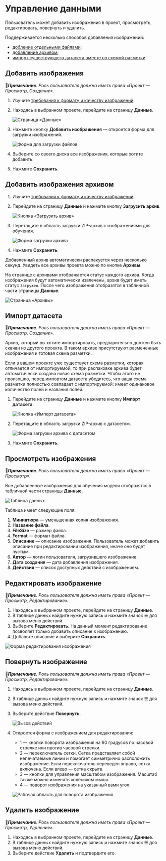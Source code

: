# Управление данными

Пользователь может добавить изображения в проект, просмотреть, редактировать, повернуть и удалить. 

Поддерживается несколько способов добавления изображений:
* [добление отдельными файлами](https://docs.primo-rpa.ru/primo-rpa/primo-rpa-ai-server/user/smart-ocr/data/operations-with-data#dobavit-izobrazheniya);
* [добавление архивом](https://docs.primo-rpa.ru/primo-rpa/primo-rpa-ai-server/user/smart-ocr/data/operations-with-data#dobavit-izobrazheniya-arkhivom);
* [импорт существующего датасета вместе со схемой разметки](https://docs.primo-rpa.ru/primo-rpa/primo-rpa-ai-server/user/smart-ocr/data/operations-with-data#import-dataseta).

## Добавить изображения

:large_blue_diamond:***Примечание**. Роль пользователя должна иметь права «Проект — Просмотр, Создание».*

1. Изучите [требования к формату и качеству изображений](https://docs.primo-rpa.ru/primo-rpa/primo-rpa-ai-server/user/smart-ocr/requirements/inference-quality-requirements).
1. Находясь в выбранном проекте, перейдите на страницу **Данные**.

   ![Страница «Данные»](<../../../../.gitbook/assets1/primo-ai/user-guide/data-in-project.png>)

1. Нажмите кнопку **Добавить изображения** — откроется форма для загрузки изображений.

   ![Форма для загрузки файлов](<../../../../.gitbook/assets1/primo-ai/user-guide/add-data-files.png>)

1. Выберите со своего диска все изображения, которые хотите добавить.
1. Нажмите **Сохранить**.


## Добавить изображения архивом

1. Изучите [требования к формату и качеству изображений](https://docs.primo-rpa.ru/primo-rpa/primo-rpa-ai-server/user/smart-ocr/requirements/inference-quality-requirements).
1. Перейдите на страницу **Данные** и нажмите кнопку **Загрузить архив**.

   ![Кнопка «Загрузить архив»](<../../../../.gitbook/assets1/primo-ai/user-guide/data-button-addarchive.png>)

1. Перетащите в область загрузки ZIP-архив с изображениями для обучения.

   ![Форма загрузки архива](<../../../../.gitbook/assets1/primo-ai/user-guide/dataset-import-form.png>)

1. Нажмите **Сохранить**.

Добавленный архив автоматически распакуется через несколько секунд. Увидеть все архивы проекта можно по кнопке **Архивы**.

На странице с архивами отображается статус каждого архива. Когда изображения будут автоматически извлечены, архив будет иметь статус `Загружен`. После чего изображения отобразятся в табличной части страницы **Данные**.

![Страница «Архивы»](<../../../../.gitbook/assets1/primo-ai/user-guide/data-archives-list.png>)


## Импорт датасета

:large_blue_diamond:***Примечание**. Роль пользователя должна иметь права «Проект — Просмотр, Создание».*

Архив, который вы хотите импортировать, предварительно должен быть скачан из другого проекта. В таком архиве присутствуют размеченные изображения и готовая схема разметки.

Если в вашем проекте уже существует схема разметки, которая отличается от импортируемой, то при распаковке архива будет автоматически создана новая схема разметки. Чтобы этого не произошло, перед импортом датасета убедитесь, что ваша схема разметки полностью совпадает с импортируемой: имеет одинаковое количество полей и названия полей. 

1. Перейдите на страницу **Данные** и нажмите кнопку **Импорт датасета**.

   ![Кнопка «Импорт датасета»](<../../../../.gitbook/assets1/primo-ai/user-guide/dataset-import-button.png>)

1. Перетащите в область загрузки ZIP-архив с датасетом.

   ![Форма загрузки архива с датасетом](<../../../../.gitbook/assets1/primo-ai/user-guide/dataset-import-form.png>)
   
1. Нажмите **Сохранить**.


## Просмотреть изображения

:large_blue_diamond:***Примечание**. Роль пользователя должна иметь право «Проект — Просмотр».*

Все добавленные изображения для обучения модели отобразятся в табличной части страницы **Данные**.

![Таблица данных](<../../../../.gitbook/assets1/primo-ai/user-guide/data-table.png>)

Таблица имеет следующие поля:
1. **Миниатюра** — уменьшенная копия изображения.
2. **Название файла**.
3. **FileSize** — размер файла.
4. **Format** — формат файла.
5. **Описание** — описание изображения. Пользователь может добавить описание при редактировании изображения, иначе оно будет пустым.
6. **Автор** — логин пользователя, загрузившего изображение.
7. **Дата создания** — дата добавления изображения.
8. **Действия** — список доступных действий с изображением.


## Редактировать изображение
:large_blue_diamond:***Примечание**. Роль пользователя должна иметь права «Проект — Просмотр, Редактирование».*

1. Находясь в выбранном проекте, перейдите на страницу **Данные**.
1. В таблице данных найдите нужную запись и нажмите значок ☰ для вызова меню действий.
1. Выберите **Редактировать**. На данный момент редактирование позволяет только добавить описание к изображению.
1. Добавьте описание и выберите **Сохранить**.

![Форма редактирования изображения](<../../../../.gitbook/assets1/primo-ai/user-guide/edit-datafile-form.png>)


## Повернуть изображение

:large_blue_diamond:***Примечание**. Роль пользователя должна иметь права «Проект — Просмотр, Редактирование».*

1. Находясь в выбранном проекте, перейдите на страницу **Данные**.
1. В таблице данных найдите нужную запись и нажмите значок ☰ для вызова меню действий.
1. Выберите действие **Повернуть**.

   ![Вызов действий](<../../../../.gitbook/assets1/primo-ai/user-guide/button-rotate-image-datapage.png>)
   
1. Откроется форма с изображением для редактирования:
   * 1 — кнопки поворота изображения на 90 градусов по часовой стрелке или против часовой стрелки.
   * 2 — переключатель сетки. Сетка представляет собой непечатаемые линии и помогает симметрично расположить изображение. Если переключатель переведен вправо, сетка включена. Если влево — сетка скрыта.
   * 3 — кнопки для управления масштабом изображения. Масштаб также можно изменять колесиком мыши.
   * 4 — поворот изображения на указанный вами угол.
  
   ![Рабочая область для поворота изображения](<../../../../.gitbook/assets1/primo-ai/user-guide/rotate-image-page.png>)


## Удалить изображение
:large_blue_diamond:***Примечание**. Роль пользователя должна иметь права «Проект — Просмотр, Удаление».*

1. Находясь в выбранном проекте, перейдите на страницу **Данные**.
1. В таблице данных найдите нужную запись и нажмите значок ☰ для вызова меню действий.
1. Выберите действие **Удалить** и подтвердите его.
